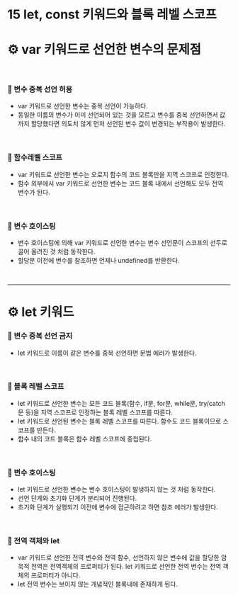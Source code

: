 # 15 let, const 키워드와 블록 레벨 스코프

# ⚙️ var 키워드로 선언한 변수의 문제점

</br>

### 🔩 변수 중복 선언 허용

- var 키워드로 선언한 변수는 중복 선언이 가능하다.
- 동일한 이름의 변수가 이미 선언되어 있는 것을 모르고 변수를 중복 선언하면서 값까지 할당했다면 의도치 않게 먼저 선언된 변수 값이 변경되는 부작용이 발생한다.

</br>

### 🔩 함수레벨 스코프

- var 키워드로 선언한 변수는 오로지 함수의 코드 블록만을 지역 스코프로 인정한다.
- 함수 외부에서 var 키워드로 선언한 변수는 코드 블록 내에서 선언해도 모두 전역 변수가 된다.

</br>

### 🔩 변수 호이스팅

- 변수 호이스팅에 의해 var 키워드로 선언한 변수는 변수 선언문이 스코프의 선두로 끌어 올려진 것 처럼 동작한다.
- 할당문 이전에 변수를 참조하면 언제나 undefined를 반환한다.

</br>

---

# ⚙️ let 키워드

### 🔩 변수 중복 선언 금지

- let 키워드로 이름이 같은 변수를 중복 선언하면 문법 에러가 발생한다.

</br>

### 🔩 블록 레벨 스코프

- let 키워드로 선언한 변수는 모든 코드 블록(함수, if문, for문, while문, try/catch문 등)을 지역 스코프로 인정하는 블록 레벨 스코프를 따른다.
- let 키워드로 선언된 변수는 블록 레벨 스코프를 따른다. 함수도 코드 블록이므로 스코프를 만든다.
- 함수 내의 코드 블록은 함수 레벨 스코프에 중첩된다.

</br>

### 🔩 변수 호이스팅

- let 키워드로 선언한 변수는 변수 호이스팅이 발생하지 않는 것 처럼 동작한다.
- 선언 단계와 초기화 단계가 분리되어 진행된다.
- 초기화 단계가 실행되기 이전에 변수에 접근하려고 하면 참조 에러가 발생한다.

</br>

### 🔩 전역 객체와 let

- var 키워드로 선언한 전역 변수와 전역 함수, 선언하지 않은 변수에 값을 할당한 암묵적 전역은 전역객체의 프로퍼티가 된다. let 키워드로 선언한 전역 변수는 전역 객체의 프로퍼티가 아니다.
- let 전역 변수는 보이지 않는 개념적인 블록내에 존재하게 된다.
